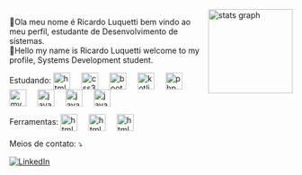 <img src="https://github-readme-stats.vercel.app/api?username=RLC02&hide_title=false&hide_rank=false&show_icons=true&include_all_commits=true&count_private=true&disable_animations=false&theme=prussian&locale=en&hide_border=true" height="150" alt="stats graph" align="right" />

<p align="left"> 
  👋Ola meu nome é Ricardo Luquetti bem vindo ao meu perfil, estudante de Desenvolvimento de sistemas.<br>
  👋Hello my name is Ricardo Luquetti welcome to my profile, Systems Development student.
</p>
<p align="left">
Estudando: <img src="https://skillicons.dev/icons?i=html" height="30" alt="html5 logo" align="center" />
  <img width="12" />
  <img src="https://skillicons.dev/icons?i=css" height="30" alt="css3 logo" align="center"  />
  <img width="12" />
  <img src="https://skillicons.dev/icons?i=bootstrap" height="30" alt="bootstrap logo" align="center"  />
  <img width="12" />
  <img src="https://skillicons.dev/icons?i=kotlin" height="30" alt="kotlin logo" align="center"  />
  <img width="12" />
  <img src="https://skillicons.dev/icons?i=php" height="30" alt="php logo" align="center"  />
  <img width="12" />
  <img src="https://skillicons.dev/icons?i=mysql" height="30" alt="mysql logo" align="center"  />
  <img width="12" />
  <img src="https://skillicons.dev/icons?i=js" height="30" alt="javascript logo" align="center"  />
  <img width="12" />
  <img src="https://skillicons.dev/icons?i=py" height="30" alt="javascript logo" align="center"  />
  <img width="12" />
  <img src="https://skillicons.dev/icons?i=cpp" height="30" alt="javascript logo" align="center"  />
</p>

<p align="left">
  Ferramentas: <img src="https://skillicons.dev/icons?i=vscode" height="30" alt="html5 logo" align="center" />
  <img width="12" />
  <img src="https://skillicons.dev/icons?i=androidstudio" height="30" alt="html5 logo" align="center" />
  <img width="12" />
  <img src="https://skillicons.dev/icons?i=arduino" height="30" alt="html5 logo" align="center" />
  <img width="12" />
</p>

<p align="left">
  Meios de contato: ⤵️
</p>

<p align="left">
  <a href="#" title="LinkedIn">
  <img src="https://img.shields.io/badge/-Linkedin-0e76a8?style=flat-square&logo=Linkedin&logoColor=white&link=www.linkedin.com/in/ricardo-luquetti-codo-835a5125b" alt="LinkedIn"/></a>
</p>
